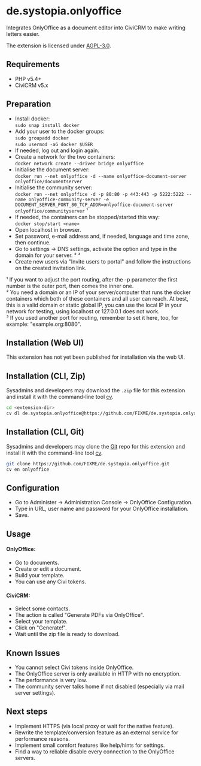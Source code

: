 # de.systopia.onlyoffice

Integrates OnlyOffice as a document editor into CiviCRM to make writing letters easier.

The extension is licensed under [AGPL-3.0](LICENSE.txt).

## Requirements

* PHP v5.4+
* CiviCRM v5.x

## Preparation

* Install docker:  
`sudo snap install docker`
* Add your user to the docker groups:  
`sudo groupadd docker`  
`sudo usermod -aG docker $USER`
* If needed, log out and login again.
* Create a network for the two containers:  
`docker network create --driver bridge onlyoffice`
* Initialise the document server:  
`docker run --net onlyoffice -d --name onlyoffice-document-server onlyoffice/documentserver`
* Initialise the community server:  
`docker run --net onlyoffice -d -p 80:80 -p 443:443 -p 5222:5222 --name onlyoffice-community-server -e DOCUMENT_SERVER_PORT_80_TCP_ADDR=onlyoffice-document-server onlyoffice/communityserver` ¹
* If needed, the containers can be stopped/started this way:  
`docker stop/start <name>`
* Open localhost in browser.
* Set password, e-mail address and, if needed, language and time zone, then continue.
* Go to settings -> DNS settings, activate the option and type in the domain for your server. ² ³
* Create new users via "Invite users to portal" and follow the instructions on the created invitation link.

¹ If you want to adjust the port routing, after the -p parameter the first number is the outer port, then comes the inner one.  
² You need a domain or an IP of your server/computer that runs the docker containers which both of these containers and all user can reach. At best, this is a valid domain or static global IP, you can use the local IP in your network for testing, using localhost or 127.0.0.1 does not work.  
³ If you used another port for routing, remember to set it here, too, for example: "example.org:8080".

## Installation (Web UI)

This extension has not yet been published for installation via the web UI.

## Installation (CLI, Zip)

Sysadmins and developers may download the `.zip` file for this extension and
install it with the command-line tool [cv](https://github.com/civicrm/cv).

```bash
cd <extension-dir>
cv dl de.systopia.onlyoffice@https://github.com/FIXME/de.systopia.onlyoffice/archive/master.zip
```

## Installation (CLI, Git)

Sysadmins and developers may clone the [Git](https://en.wikipedia.org/wiki/Git) repo for this extension and
install it with the command-line tool [cv](https://github.com/civicrm/cv).

```bash
git clone https://github.com/FIXME/de.systopia.onlyoffice.git
cv en onlyoffice
```

## Configuration

* Go to Administer -> Administration Console -> OnlyOffice Configuration.
* Type in URL, user name and password for your OnlyOffice installation.
* Save.

## Usage

#### OnlyOffice:

* Go to documents.
* Create or edit a document.
* Build your template.
* You can use any Civi tokens.

#### CiviCRM:

* Select some contacts.
* The action is called "Generate PDFs via OnlyOffice".
* Select your template.
* Click on "Generate!".
* Wait until the zip file is ready to download.

## Known Issues

* You cannot select Civi tokens inside OnlyOffice.
* The OnlyOffice server is only available in HTTP with no encryption.
* The performance is very low.
* The community server talks home if not disabled (especially via mail server settings).
 
## Next steps

* Implement HTTPS (via local proxy or wait for the native feature).
* Rewrite the template/conversion feature as an external service for performance reasons.
* Implement small comfort features like help/hints for settings.
* Find a way to reliable disable every connection to the OnlyOffice servers.